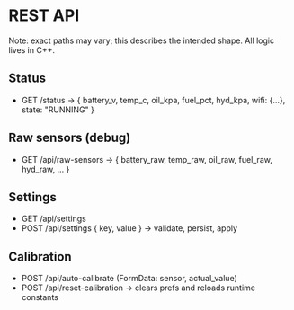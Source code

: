 # REST API

Note: exact paths may vary; this describes the intended shape. All logic lives in C++.

## Status

- GET /status → { battery_v, temp_c, oil_kpa, fuel_pct, hyd_kpa, wifi: {...}, state: "RUNNING" }

## Raw sensors (debug)

- GET /api/raw-sensors → { battery_raw, temp_raw, oil_raw, fuel_raw, hyd_raw, ... }

## Settings

- GET /api/settings
- POST /api/settings { key, value } → validate, persist, apply

## Calibration

- POST /api/auto-calibrate (FormData: sensor, actual_value)
- POST /api/reset-calibration → clears prefs and reloads runtime constants
